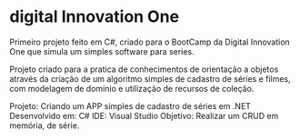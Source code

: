# digital Innovation One 

Primeiro projeto feito em C#, criado para o BootCamp da Digital Innovation One que simula um simples software para series.

Projeto criado para a pratica de conhecimentos de orientação a objetos através da criação de um algoritmo simples de cadastro de séries e filmes, com modelagem de domínio e utilização de recursos de coleção.


Projeto: Criando um APP simples de cadastro de séries em .NET
Desenvolvido em: C#
IDE: Visual Studio
Objetivo: Realizar um CRUD em memória, de série.
